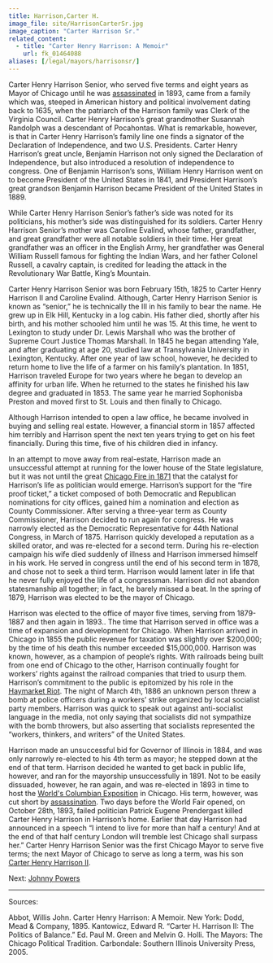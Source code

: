 ```yaml
---
title: Harrison,Carter H.
image_file: site/HarrisonCarterSr.jpg
image_caption: "Carter Harrison Sr."
related_content:
  - title: "Carter Henry Harrison: A Memoir"
    url: fk_01464088
aliases: [/legal/mayors/harrisonsr/]
---
```


Carter Henry Harrison Senior, who served five terms and eight years as Mayor of Chicago until he was [assassinated](http://homicide.northwestern.edu/database/916/?page=1) in 1893, came from a family which was, steeped in American history and political involvement dating back to 1635, when the patriarch of the Harrison family was Clerk of the Virginia Council. Carter Henry Harrison’s great grandmother Susannah Randolph was a descendant of Pocahontas. What is remarkable, however, is that in Carter Henry Harrison’s family line one finds a signator of the Declaration of Independence, and two U.S. Presidents. Carter Henry Harrison’s great uncle, Benjamin Harrison not only signed the Declaration of Independence, but also introduced a resolution of independence to congress. One of Benjamin Harrison’s sons, William Henry Harrison went on to become President of the United States in 1841, and President Harrison’s great grandson Benjamin Harrison became President of the United States in 1889.

While Carter Henry Harrison Senior’s father’s side was noted for its politicians, his mother’s side was distinguished for its soldiers. Carter Henry Harrison Senior’s mother was Caroline Evalind, whose father, grandfather, and great grandfather were all notable soldiers in their time. Her great grandfather was an officer in the English Army, her grandfather was General William Russell famous for fighting the Indian Wars, and her father Colonel Russell,  a cavalry captain, is credited for leading the attack  in the Revolutionary War Battle, King’s Mountain.

Carter Henry Harrison Senior was born February 15th, 1825 to Carter Henry Harrison II and Caroline Evalind. Although, Carter Henry Harrison Senior is known as “senior,” he is technically the III in his family to bear the name. He grew up in Elk Hill, Kentucky in a log cabin. His father died, shortly after his birth, and his mother schooled him until he was 15. At this time, he went to Lexington to study under Dr. Lewis Marshall who was the brother of Supreme Court Justice Thomas Marshall. In 1845 he began attending Yale, and after graduating at age 20, studied law at Transylvania University in Lexington, Kentucky. After one year of law school, however, he decided to return home to live the life of a farmer on his family’s plantation. In 1851, Harrison traveled Europe for two years where he began to develop an affinity for urban life. When he returned to the states he finished his law degree and graduated in 1853. The same year he married Sophonisba Preston and moved first to St. Louis and then finally to Chicago.

Although Harrison intended to open a law office, he became involved in buying and selling real estate. However, a financial storm in 1857 affected him terribly and Harrison spent the next ten years trying to get on his feet financially. During this time, five of his children died in infancy.

In an attempt to move away from real-estate, Harrison made an unsuccessful attempt at running for the lower house of the State legislature, but it was not until the great [Chicago Fire in 1871](http://www.encyclopedia.chicagohistory.org/pages/1740.html) that the catalyst for Harrison’s life as politician would emerge. Harrison’s support for the “fire proof ticket,” a ticket composed of both Democratic and Republican nominations for city offices, gained him a nomination and election as County Commissioner. After serving a three-year term as County Commissioner, Harrison decided to run again for congress. He was narrowly elected as the Democratic Representative for 44th National Congress, in March of 1875. Harrison quickly developed a reputation as a skilled orator, and was re-elected for a second term. During his re-election campaign his wife died suddenly of illness and Harrison immersed himself in his work. He served in congress until the end of his second term in 1878, and chose not to seek a third term. Harrison would lament later in life that he never fully enjoyed the life of a congressman. Harrison did not abandon statesmanship all together; in fact, he barely missed a beat. In the spring of 1879, Harrison was elected to be the mayor of Chicago.

Harrison was elected to the office of mayor five times, serving from 1879-1887 and then again in 1893.. The time that Harrison served in office was a time of expansion and development for Chicago. When Harrison arrived in Chicago in 1855 the public revenue for taxation was slightly over $200,000; by the time of his death this number exceeded $15,000,000. Harrison was known, however, as a champion of people’s rights. With railroads being built from one end of Chicago to the other, Harrison continually fought for workers’ rights against the railroad companies that tried to usurp them. Harrison’s commitment to the public is epitomized by his role in the [Haymarket Riot](/historical/haymarket). The night of March 4th, 1886 an unknown person threw a bomb at police officers during a workers’ strike organized by local socialist party members. Harrison was quick to speak out against anti-socialist language in the media, not only saying that socialists did not sympathize with the bomb throwers, but also asserting that socialists represented the “workers, thinkers, and writers” of the United States.

Harrison made an unsuccessful bid for Governor of Illinois in 1884, and was only narrowly re-elected to his 4th term as mayor; he stepped down at the end of that term. Harrison decided he wanted to get back in public life, however, and ran for the mayorship unsuccessfully in 1891. Not to be easily dissuaded, however, he ran again, and was re-elected in 1893 in time to host the [World's Columbian Exposition](/historical/expo) in Chicago. His term, however, was cut short by [assassination](http://homicide.northwestern.edu/database/916/?page=1). Two days before the World Fair opened, on October 28th, 1893, failed politician Patrick Eugene Prendergast killed Carter Henry Harrison in Harrison’s home. Earlier that day Harrison had announced in a speech “I intend to live for more than half a century! And at the end of that half century London will tremble lest Chicago shall surpass her.” Carter Henry Harrison Senior was the first Chicago Mayor to serve five terms; the next Mayor of Chicago to serve as long a term, was his son [Carter Henry Harrison II](/legal/mayor/harrisonJr).


Next:  [Johnny Powers](/legal/mayors/powers)

---
Sources:

Abbot, Willis John. Carter Henry Harrison: A Memoir. New York: Dodd, Mead & Company, 1895.
Kantowicz, Edward R. “Carter H. Harrison II: The Politics of Balance.” Ed. Paul M. Green and Melvin G. Holli. The Mayors: The Chicago Political Tradition.
Carbondale: Southern Illinois University Press, 2005.
